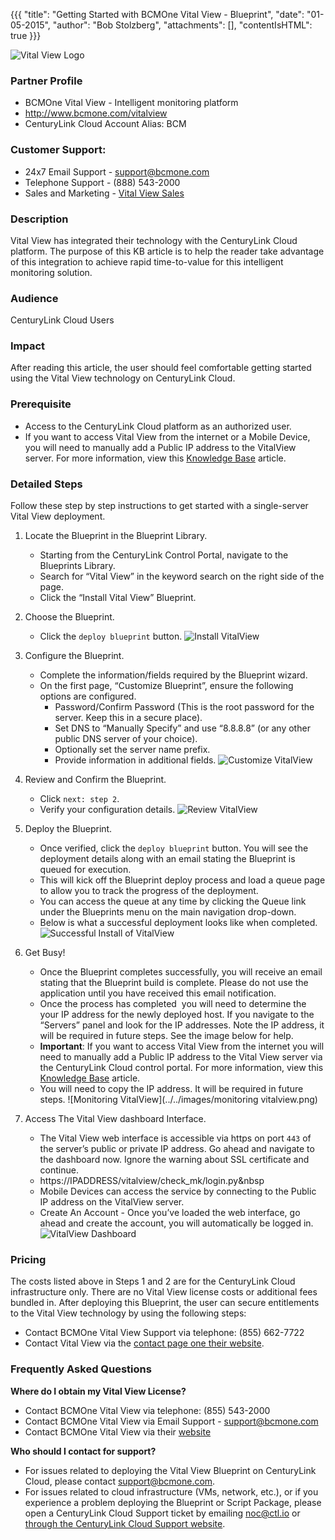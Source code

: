 {{{
  "title": "Getting Started with BCMOne Vital View - Blueprint",
  "date": "01-05-2015",
  "author": "Bob Stolzberg",
  "attachments": [],
  "contentIsHTML": true
}}}

![Vital View Logo](../../images/vitalview-logo.png)

### Partner Profile
* BCMOne Vital View - Intelligent monitoring platform
* http://www.bcmone.com/vitalview
* CenturyLink Cloud Account Alias: BCM

### Customer Support:
* 24x7 Email Support - [support@bcmone.com](mailto:support@bcmone.com)
* Telephone Support - (888) 543-2000
* Sales and Marketing - [Vital View Sales](mailto:VitalViewNewReg@BCMOne.com)

### Description
Vital View has integrated their technology with the CenturyLink Cloud platform. The purpose of this KB article is to help the reader take advantage of this integration to achieve rapid time-to-value for this intelligent monitoring solution.

### Audience
CenturyLink Cloud Users

### Impact
After reading this article, the user should feel comfortable getting started using the Vital View technology on CenturyLink Cloud.

### Prerequisite
* Access to the CenturyLink Cloud platform as an authorized user.
* If you want to access Vital View from the internet or a Mobile Device, you will need to manually add a Public IP address to the VitalView server. For more information, view this [Knowledge Base](http://www.ctl.io/knowledge-base/network/how-to-add-public-ip-to-virtual-machine.md) article.

###  Detailed Steps
Follow these step by step instructions to get started with a single-server Vital View deployment.
1. Locate the Blueprint in the Blueprint Library.
   * Starting from the CenturyLink Control Portal, navigate to the Blueprints Library.
   * Search for “Vital View” in the keyword search on the right side of the page.
   * Click the “Install Vital View” Blueprint.

2. Choose the Blueprint.
   * Click the `deploy blueprint` button.
   ![Install VitalView](../../images/install-vitalview.png)

3. Configure the Blueprint.
   * Complete the information/fields required by the Blueprint wizard.
   * On the first page, “Customize Blueprint”, ensure the following options are configured.
     * Password/Confirm Password (This is the root password for the server. Keep this in a secure place).
     * Set DNS to “Manually Specify” and use “8.8.8.8” (or any other public DNS server of your choice).
     * Optionally set the server name prefix.
     * Provide information in additional fields.
     ![Customize VitalView](../../images/customize-vitalview.png)

4. Review and Confirm the Blueprint.
   * Click `next: step 2`.
   * Verify your configuration details.
   ![Review VitalView](../../images/review-vitalview.png)

5. Deploy the Blueprint.
   * Once verified, click the `deploy blueprint` button. You will see the deployment details along with an email stating the Blueprint is queued for execution.
   * This will kick off the Blueprint deploy process and load a queue page to allow you to track the progress of the deployment.
   * You can access the queue at any time by clicking the Queue link under the Blueprints menu on the main navigation drop-down.
   * Below is what a successful deployment looks like when completed.
   ![Successful Install of VitalView](../../images/success-vitalview.png)

6. Get Busy!
   * Once the Blueprint completes successfully, you will receive an email stating that the Blueprint build is complete. Please do not use the application until you have received this email notification.
   * Once the process has completed ­ you will need to determine the your IP address for the newly deployed host. If you navigate to the “Servers” panel and look for the IP addresses. Note the IP address, it will be required in future steps. See the image below for help.
   * **Important**: If you want to access Vital View from the internet you will need to manually add a Public IP address to the Vital View server via the CenturyLink Cloud control portal. For more information, view this [Knowledge Base](http://www.ctl.io/knowledge-base/network/how-to-add-public-ip-to-virtual-machine.md) article.
   * You will need to copy the IP address. It will be required in future steps.
    ![Monitoring VitalView](../../images/monitoring vitalview.png)

7. Access The Vital View dashboard Interface.
   * The Vital View web interface is accessible via https on port `443` of the server’s public or private IP address. Go ahead and navigate to the dashboard now. Ignore the warning about SSL certificate and continue.
   * https://IPADDRESS/vitalview/check_mk/login.py&nbsp
   * Mobile Devices can access the service by connecting to the Public IP address on the VitalView server.
   * Create An Account - Once you’ve loaded the web interface, go ahead and create the account, you will automatically be logged in.
   ![VitalView Dashboard](../../images/vitalview-dashboard.png)

### Pricing
The costs listed above in Steps 1 and 2 are for the CenturyLink Cloud infrastructure only. There are no Vital View license costs or additional fees bundled in. After deploying this Blueprint, the user can secure entitlements to the Vital View technology by using the following steps:
* Contact BCMOne Vital View Support via telephone: (855) 662-7722
* Contact Vital View via the [contact page one their website](https://cloudmine.me/contact/).

### Frequently Asked Questions
**Where do I obtain my&nbsp;Vital View License?**
* Contact BCMOne Vital View via telephone: (855) 543-2000
* Contact BCMOne Vital View via Email Support - [support@bcmone.com](mailto:support@bcmone.com)
* Contact BCMOne Vital View via their [website](http://www.bcmone.com/vitalview)

**Who should I contact for support?**
* For issues related to deploying the Vital View Blueprint on CenturyLink Cloud, please contact [support@bcmone.com](mailto:support@bcmone.com).
* For issues related to cloud infrastructure (VMs, network, etc.), or if you experience a problem deploying the Blueprint or Script Package, please open a CenturyLink Cloud Support ticket by emailing [noc@ctl.io](mailto:noc@ctl.io) or [through the CenturyLink Cloud Support website](https://t3n.zendesk.com/tickets/new).
